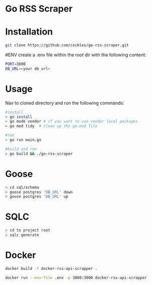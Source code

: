 # Go RSS Scraper

# Installation

```bash
git clone https://github.com/ceckles/go-rss-scraper.git
```
#ENV
create a .env file within the root dir with the following content:
```bash
PORT=3000
DB_URL=<your db url>
```
# Usage
Nav to cloned directory and run the following commands:
```bash
#install
> go install
> go mode vendor # if you want to use vendor local packages
> go mod tidy  # clean up the go.mod file

#run
> go run main.go

#build and run
> go build && ./go-rss-scraper
```

# Goose
```bash
> cd sql/schema
> goose postgres 'DB_URL' down
> goose postgres 'DB_URL' up
```

# SQLC
```bash
> cd to project root
> sqlc generate
```

# Docker
```bash
docker build -t docker-rss-api-scrapper .    

docker run --env-file .env -p 3000:3000 docker-rss-api-scrapper
```
